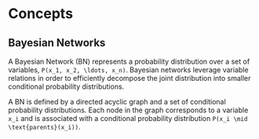 # Concepts


## Bayesian Networks

A Bayesian Network (BN) represents a probability distribution over a set of variables, ``P(x_1, x_2, \ldots, x_n)``. Bayesian networks leverage variable relations in order to efficiently decompose the joint distribution into smaller conditional probability distributions.

A BN is defined by a directed acyclic graph and a set of conditional probability distributions. Each node in the graph corresponds to a variable ``x_i`` and is associated with a conditional probability distribution ``P(x_i \mid \text{parents}(x_i))``.

